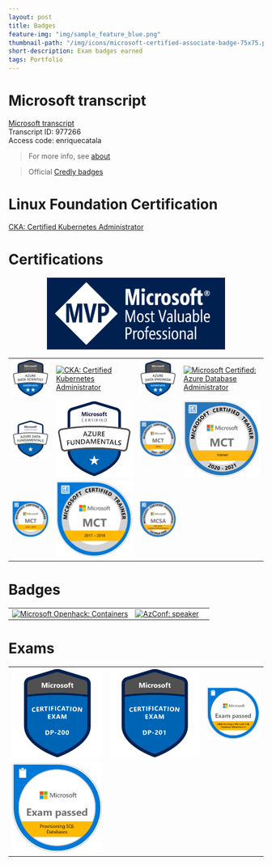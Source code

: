 ```yaml
---
layout: post
title: Badges
feature-img: "img/sample_feature_blue.png"
thumbnail-path: "/img/icons/microsoft-certified-associate-badge-75x75.png"
short-description: Exam badges earned
tags: Portfolio
---
```


# Microsoft transcript 

[Microsoft transcript](https://mcp.microsoft.com/Anonymous/Transcript/Validate) <br> Transcript ID: 977266<br> Access code: enriquecatala 
>For more info, see [about](/about)

> Official [Credly badges](https://www.credly.com/users/enrique-catala-banuls/badges?sort=-state_updated_at&page=1 )

# Linux Foundation Certification

[CKA: Certified Kubernetes Administrator](https://www.youracclaim.com/badges/0b17b446-3e58-4d13-aa0b-ded041a9260a/public_url)

# Certifications
<div style="text-align:center;">
<a href="https://mvp.microsoft.com/es-es/PublicProfile/5000312?fullName=Enrique%20Catala" target="_blank">
            <img src="https://github.com/enriquecatala/enriquecatala.github.io/blob/master/img/icons/MVP_Logo_horizontal.png?raw=true" 
                 alt="Microsoft DataPlatform MVP Enrique Catalá"
                 width ="70%" >
        </a>
</div>

<table>
<tbody>
  <tr>
    <td>
        <a href="https://docs.microsoft.com/en-us/learn/certifications/azure-data-scientist/" target="_blank">
            <img src="https://github.com/enriquecatala/enriquecatala.github.io/blob/master/img/badgesearned/microsoft-certified-azure-data-scientist-associate.png?raw=true" 
                 alt="Microsoft Certified: Azure Data Scientist Associate" >
        </a>
    </td>
    <td>
        <a href="https://www.youracclaim.com/badges/0b17b446-3e58-4d13-aa0b-ded041a9260a/public_url" target="_blank">
        <img src="https://images.youracclaim.com/size/340x340/images/8b8ed108-e77d-4396-ac59-2504583b9d54/cka_from_cncfsite__281_29.png" 
                 alt="CKA: Certified Kubernetes Administrator"
             >
        </a>
    </td>
    <td>
        <a href="https://docs.microsoft.com/en-us/learn/certifications/azure-data-engineer" target="_blank">
            <img src="https://github.com/enriquecatala/enriquecatala.github.io/blob/master/img/badgesearned/azure-data-engineer-associate-600x600.png?raw=true" 
                 alt="Microsoft Certified: Azure Data Engineer Associate" >
        </a>
    </td>       
     <td>     
        <a href="https://www.credly.com/earner/earned/badge/86da9e09-9616-4624-9cd9-f76c4b9963a4" target="_blank">
            <img src="https://images.credly.com/size/340x340/images/edc0b0d8-55ec-4dfe-9353-22c1bc4e07e8/azure-database-administrator-associate-600x600.png" 
                 alt="Microsoft Certified: Azure Database Administrator" >
        </a>       
      </td>
    </tr>
   <tr>
   <td>
    <a href="https://docs.microsoft.com/en-us/learn/certifications/azure-data-fundamentals" target="_blank">
            <img src="https://github.com/enriquecatala/enriquecatala.github.io/blob/master/img/badgesearned/azure-data-fundamentals-600x600.png?raw=true" 
                 alt="Microsoft Certified: Azure Data Fundamentals" >
        </a>
   </td>
    <td>
        <a href="https://docs.microsoft.com/en-us/learn/certifications/azure-data-fundamentals" target="_blank">
            <img src="https://github.com/enriquecatala/enriquecatala.github.io/blob/master/img/badgesearned/azure-fundamentals-600x600.png?raw=true" 
                 alt="Microsoft Certified: Azure Fundamentals" >
        </a>
    </td>   
    <td>
        <a href="https://www.youracclaim.com/earner/earned/badge/e375d52a-0b94-4bdc-8c3c-1f1b0f298297" target="_blank">
            <img src="https://raw.githubusercontent.com/enriquecatala/enriquecatala.github.io/master/img/badgesearned/Microsoft-Certified-Trainer-2021-2022.png" 
                 alt="Microsoft Certified Trainer 2021-2022" 
                 >
        </a> 
    </td>    
    <td>
        <a href="https://docs.microsoft.com/en-us/learn/certifications/mct-certification#requirements" target="_blank">
            <img src="https://github.com/enriquecatala/enriquecatala.github.io/blob/master/img/badgesearned/MCT-Microsoft%252BCertified%252BTrainer.png?raw=true" 
                 alt="Microsoft Certified Trainer 2020-2021" 
                 >
        </a> 
    </td>         
     </tr>  
    <tr>
    <td>
        <a href="https://www.youracclaim.com/earner/earned/badge/6f5fcfdf-094a-47da-a25e-9f0bdcb57740" target="_blank">
            <img src="https://raw.githubusercontent.com/enriquecatala/enriquecatala.github.io/master/img/badgesearned/MCT-2018.png" 
                 alt="Microsoft Certified Trainer 2018-2019" 
                 >
        </a>
    </td>
    <td>
        <a href="https://www.youracclaim.com/earner/earned/badge/e7a2d04c-0e28-472a-a78e-b6fb431510fe" target="_blank">
            <img src="https://raw.githubusercontent.com/enriquecatala/enriquecatala.github.io/master/img/badgesearned/MCT-2017.png" 
                 alt="Microsoft Certified Trainer 2017-2018" 
                 >
        </a>
    </td>
    <td>
        <a href="https://docs.microsoft.com/en-us/learn/certifications/mcsa-sql2016-database-administration-certification" target="_blank">
            <img src="https://github.com/enriquecatala/enriquecatala.github.io/blob/master/img/badgesearned/MCSA-SQL%252B2016%252BDatabase%252BAdministration.png?raw=true" 
                 alt="MCSA SQL 2016 Database Administration" 
                 >
        </a>
    </td>
  </tr>
</tbody>
</table>

# Badges

<table style="height:100%">
<tbody>
  <tr>  
  <td>
        <a href="https://www.youracclaim.com/badges/d38df761-04ac-4552-ac58-3c890dc8a59d/linked_in" target="_blank">
            <img src="https://images.youracclaim.com/size/340x340/images/46faaece-34f2-45fa-af8f-12ecf2f0f9b3/Containers.png" 
                 alt="Microsoft Openhack: Containers">
        </a>
  </td>
  <td> <a href="https://badge.azconf.dev/badge/995d461c-3589-41dd-8698-37cf726ae73d" target="_blank">
            <img src="https://azconfdev.blob.core.windows.net/azbadges/speaker.png" 
                 alt="AzConf: speaker">
        </a> </td>
  <td> </td>
  </tr>
</tbody>
</table>
 
# Exams

<table>
<tbody>
  <tr>
  <td>
        <a href="https://docs.microsoft.com/en-us/learn/certifications/exams/dp-200" target="_blank">
            <img src="https://github.com/enriquecatala/enriquecatala.github.io/blob/master/img/badgesearned/exam-dp200-600x600.png?raw=true" 
                 alt="Exam DP-200: Implementing an Azure Data Solution" >
        </a>
    </td>
    <td>
        <a href="https://docs.microsoft.com/en-us/learn/certifications/exams/dp-201" target="_blank">
            <img src="https://github.com/enriquecatala/enriquecatala.github.io/blob/master/img/badgesearned/exam-dp201-600x600.png?raw=true" 
                 alt="Exam DP-201: Designing an Azure Data Solution" >
        </a>
    </td>
    <td>
        <a href="https://docs.microsoft.com/en-us/learn/certifications/exams/70-764" target="_blank">
            <img src="https://github.com/enriquecatala/enriquecatala.github.io/blob/master/img/badgesearned/Exam%252BAdministering%252Ba%252BMicrosoft%252BSQL%252BDatabase%252BInfrastructure-01.png?raw=true" 
                 alt="Exam 70-764: Administering a SQL Database Infrastructure" >
        </a> 
    </td>
  </tr>  
  <tr>
    <td>
        <a href="https://docs.microsoft.com/en-us/learn/certifications/exams/70-765" target="_blank">
            <img src="https://github.com/enriquecatala/enriquecatala.github.io/blob/master/img/badgesearned/Provisioning%252BSQL%252BDatabases-01.png?raw=true" 
                 alt="Exam 70-765: Provisioning SQL Databases" >
        </a>
    </td>
    <td>
    </td>
  </tr>
</tbody>
</table>
 
